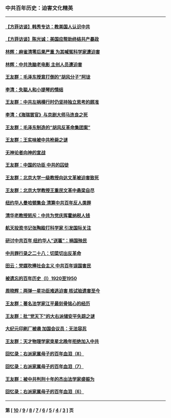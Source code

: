 ### 中共百年历史：迫害文化精英
---
#### [【方菲访谈】韩秀专访：教美国人认识中共](../../pages/nf1176111/n13821310.md?12210430) 
#### [【方菲访谈】陈光诚：美国应帮助终结共产暴政](../../pages/nf1176111/n13759521.md?12210430) 
#### [林辉：麻雀清零后果严重 为其喊冤科学家遭迫害](../../pages/nf1176111/n13746900.md?12210430) 
#### [林辉：中共洗脑老电影 主创人员遭迫害](../../pages/nf1176111/n13699437.md?12210430) 
#### [王友群：毛泽东授意打倒的“胡风分子”阿垅](../../pages/nf1176111/n13592541.md?12210430) 
#### [李清：失聪人和小提琴的情结](../../pages/nf1176111/n13459280.md?12210430) 
#### [王友群：中共左祸横行时仍坚持独立思考的顾准](../../pages/nf1176111/n13444722.md?12210430) 
#### [李清：《海瑞罢官》与京剧大师马连良之死](../../pages/nf1176111/n13412316.md?12210430) 
#### [王友群：毛泽东制造的“胡风反革命集团案”](../../pages/nf1176111/n13324909.md?12210430) 
#### [王友群：王实味被中共枪毙之谜](../../pages/nf1176111/n13307502.md?12210430) 
#### [无神论者向神的宣战](../../pages/nf1176111/n13281535.md?12210430) 
#### [王友群：中国的功臣 中共的囚徒](../../pages/nf1176111/n13291790.md?12210430) 
#### [王友群：北京大学一级教授向达文革被迫害致死](../../pages/nf1176111/n13150966.md?12210430) 
#### [王友群：北京大学教授王重民文革中悬梁自尽](../../pages/nf1176111/n13084645.md?12210430) 
#### [纽约华人曼哈顿集会 清算中共百年反人类罪](../../pages/nf1176111/n13084157.md?12210430) 
#### [清华老教授怒斥：中共为党庆挥霍纳税人钱](../../pages/nf1176111/n13071430.md?12210430) 
#### [航天投资书记张陶殴打科学家 引发国际关注](../../pages/nf1176111/n13069132.md?12210430) 
#### [研讨中共百年 纽约华人“送匾”：祸国殃民](../../pages/nf1176111/n13057367.md?12210430) 
#### [中共罪行录之二十八：切菜切出反革命](../../pages/nf1176111/n13030600.md?12210430) 
#### [田云：党媒吹捧社会主义 中共百年误国害民](../../pages/nf1176111/n13006682.md?12210430) 
#### [被遗忘的百年历史（I）1920至1950](../../pages/nf1176111/n12986411.md?12210430) 
#### [周晓辉：两弹一星功臣难逃迫害 核试验遗害至今](../../pages/nf1176111/n12974997.md?12210430) 
#### [王友群：著名法学家江平最刻骨铭心的经历](../../pages/nf1176111/n12970787.md?12210430) 
#### [王友群：批“党天下”的大右派储安平失踪之谜](../../pages/nf1176111/n12954229.md?12210430) 
#### [大纪元印刷厂被袭 加国会议员：无法容忍](../../pages/nf1176111/n12883028.md?12210430) 
#### [王友群：天才物理学家束星北晚年拒绝加入中共](../../pages/nf1176111/n12792913.md?12210430) 
#### [回忆录：右派家属母子的百年血泪（8）](../../pages/nf1176111/n12706196.md?12210430) 
#### [回忆录：右派家属母子的百年血泪（7）](../../pages/nf1176111/n12706191.md?12210430) 
#### [王友群：被中共判刑十年的杰出法学家盛振为](../../pages/nf1176111/n12706141.md?12210430) 
#### [回忆录：右派家属母子的百年血泪（6）](../../pages/nf1176111/n12698863.md?12210430) 

---
#### 第 [ [10](./10.md?12210430) / [9](./9.md?12210430) / [8](./8.md?12210430) / [7](./7.md?12210430) / [6](./6.md?12210430) / [5](./5.md?12210430) / [4](./4.md?12210430) / [3](./3.md?12210430) ] 页
